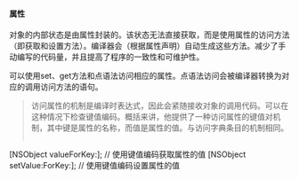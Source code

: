 #### 属性
对象的内部状态是由属性封装的。该状态无法直接获取，而是使用属性的访问方法（即获取和设置方法）。编译器会（根据属性声明）自动生成这些方法。减少了手动编写的代码量，并且提高了程序的一致性和可维护性。

可以使用set、get方法和点语法访问相应的属性。点语法访问会被编译器转换为对应的调用访问方法的语句。

> 访问属性的机制是编译时表达式，因此会紧随接收对象的调用代码。可以在这种情况下检查键值编码。概括来讲，他提供了一种访问属性的键值对机制，其中键是属性的名称，而值是属性的值。与访问字典条目的机制相同。
> ```
  [NSObject valueForKey:]; // 使用键值编码获取属性的值
  [NSObject setValue:ForKey:]; // 使用键值编码设置属性的值
  ```





